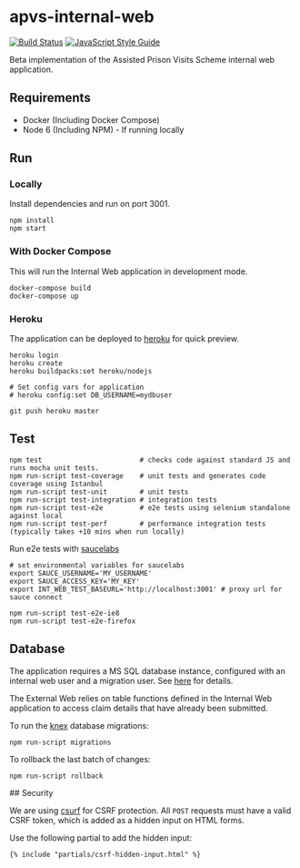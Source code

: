 # apvs-internal-web

[![Build Status](https://travis-ci.org/ministryofjustice/apvs-internal-web.svg?branch=develop)](https://travis-ci.org/ministryofjustice/apvs-internal-web?branch=develop) [![JavaScript Style Guide](https://img.shields.io/badge/code%20style-standard-brightgreen.svg)](http://standardjs.com/)

Beta implementation of the Assisted Prison Visits Scheme internal web application.

## Requirements

* Docker (Including Docker Compose)
* Node 6 (Including NPM) - If running locally

## Run

### Locally
Install dependencies and run on port 3001.

```
npm install
npm start
```

### With Docker Compose
This will run the Internal Web application in development mode.

```
docker-compose build
docker-compose up
```

### Heroku

The application can be deployed to [heroku](https://www.heroku.com/) for quick preview.

```
heroku login
heroku create
heroku buildpacks:set heroku/nodejs

# Set config vars for application
# heroku config:set DB_USERNAME=mydbuser

git push heroku master
```

## Test

```
npm test                        # checks code against standard JS and runs mocha unit tests.
npm run-script test-coverage    # unit tests and generates code coverage using Istanbul
npm run-script test-unit        # unit tests
npm run-script test-integration # integration tests
npm run-script test-e2e         # e2e tests using selenium standalone against local
npm run-script test-perf        # performance integration tests (typically takes +10 mins when run locally)
```

Run e2e tests with [saucelabs](https://saucelabs.com)
```
# set environmental variables for saucelabs
export SAUCE_USERNAME='MY_USERNAME'
export SAUCE_ACCESS_KEY='MY_KEY'
export INT_WEB_TEST_BASEURL='http://localhost:3001' # proxy url for sauce connect

npm run-script test-e2e-ie8
npm run-script test-e2e-firefox
```

## Database

The application requires a MS SQL database instance, configured with an internal web user and a migration user. See [here](https://github.com/ministryofjustice/apvs/tree/develop/database) for details.

The External Web relies on table functions defined in the Internal Web application to access claim details that have already been submitted.

To run the [knex](http://knexjs.org/) database migrations:

```
npm run-script migrations
```

To rollback the last batch of changes:
```
npm run-script rollback
```

## Security

We are using [csurf](https://github.com/expressjs/csurf) for CSRF protection. All `POST` requests must have a valid CSRF token, which is added as a hidden input on HTML forms.

Use the following partial to add the hidden input:

```
{% include "partials/csrf-hidden-input.html" %}
```